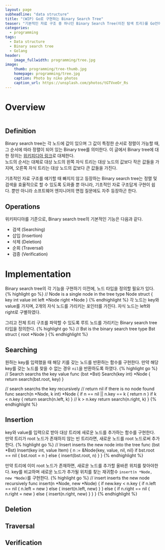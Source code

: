 ```yaml
---
layout: page
subheadline: "data structure"
title: "(WIP) Go로 구현하는 Binary Search Tree"
teaser: "기본적인 자료 구조 중 하나인 Binary Search Tree(이진 탐색 트리)를 Go언어를 이용해 구현해본다."
categories:
  - programming
tags:
  - Data structure
  - Binary search tree
  - Golang
header:
    image_fullwidth: programming/tree.jpg
image:
    thumb: programming/tree-thumb.jpg
    homepage: programming/tree.jpg
    caption: Photo by niko photos
    caption_url: https://unsplash.com/photos/tGTVxeOr_Rs
---
```

# Overview
<div class="small-6 small-centered columns t30">
<img src="{{ site.urlimg }}programming/bst.png" alt="">
</div>

## Definition
Binary search tree는 각 노드에 값이 있으며 그 값이 특정한 순서로 정렬이 가능할 때, 그 순서에 따라 정렬이 되어 있는 Binary tree를 의미한다. 이 글에서 Binary tree에 대한 정의는 [위키피디아 링크][1]로 대체한다.  
노드의 순서는 대체로 대상 노드의 왼쪽 자식 트리는 대상 노드의 값보다 작은 값들을 가지며, 오른쪽 자식 트리는 대상 노드의 값보다 큰 값들을 가진다.

기초적인 자료 구조를 얘기할 때 빠지지 않고 등장하는 Binary search tree는 정렬 및 검색을 효율적으로 할 수 있도록 도와줄 뿐 아니라, 기초적인 자료 구조답게 구현이 쉽다. 뿐만 아니라 소프트웨어 엔지니어의 면접 질문에도 자주 등장하곤 한다.

## Operations
위키피디아를 기준으로, Binary search tree의 기본적인 기능은 다음과 같다.
- 검색 (Searching)
- 삽입 (Insertion)
- 삭제 (Deletion)
- 순회 (Traversal)
- 검증 (Verification)

# Implementation
Binary search tree의 각 기능을 구현하기 이전에, 노드 타입을 정의할 필요가 있다.
{% highlight go %}
// Node is a single node in the tree
type Node struct {
	key   int
	value int
	left  *Node
	right *Node
}
{% endhighlight %}
각 노드는 key와 value를 가지며, 2개의 자식 노드를 가리키는 포인터를 가진다. 자식 노드는 left와 right로 구별하였다.

그리고 전체 트리 구조를 파악할 수 있도록 루트 노드를 가리키는 Binary search tree 타입을 정의한다.
{% highlight go %}
// Bst is the binary search tree
type Bst struct {
	root *Node
}
{% endhighlight %}

## Searching
원하는 key를 입력했을 때 해당 키를 갖는 노드를 반환하는 함수를 구현한다.
만약 해당 key를 갖는 노드를 찾을 수 없는 경우 `nil`을 반환하도록 하였다.
{% highlight go %}
// Search searchs the key value
func (bst *Bst) Search(key int) *Node {
	return search(bst.root, key)
}

// search searchs the key recursively
// return nil if there is no node found
func search(n *Node, k int) *Node {
	if n == nil || n.key == k {
		return n
	}
	if k < n.key {
		return search(n.left, k)
	}
	// k > n.key
	return search(n.right, k)
}
{% endhighlight %}

## Insertion
key와 value를 입력으로 받아 대상 트리에 새로운 노드를 추가하는 함수를 구현한다.
만약 트리가 root 노드가 존재하지 않는 빈 트리라면, 새로운 노드를 root 노드로써 추가한다.
{% highlight go %}
// Insert inserts the new node into the tree
func (bst *Bst) Insert(key int, value Item) {
	n := &Node{key, value, nil, nil}
	if bst.root == nil {
		bst.root = n
	} else {
		insert(bst.root, n)
	}
}
{% endhighlight %}

만약 트리에 이미 root 노드가 존재하면, 새로운 노드를 추가할 올바른 위치를 찾아야한다.
key를 비교하며 새로운 노드가 추가될 위치를 찾는 재귀함수 `insert(n *Node, new *Node)`를 구현한다.
{% highlight go %}
// insert inserts the new node recursively
func insert(n *Node, new *Node) {
	if new.key < n.key {
		if n.left == nil {
			n.left = new
		} else {
			insert(n.left, new)
		}
	} else {
		if n.right == nil {
			n.right = new
		} else {
			insert(n.right, new)
		}
	}
}
{% endhighlight %}

## Deletion

## Traversal

## Verification


[1]: https://en.wikipedia.org/wiki/Binary_tree
